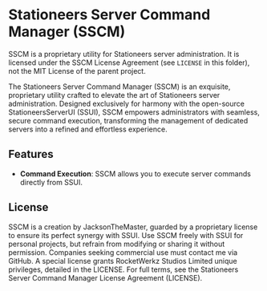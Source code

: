 # Stationeers Server Command Manager (SSCM)

SSCM is a proprietary utility for Stationeers server administration. It is licensed under the SSCM License Agreement (see `LICENSE` in this folder), not the MIT License of the parent project.

The Stationeers Server Command Manager (SSCM) is an exquisite, proprietary utility crafted to elevate the art of Stationeers server administration. Designed exclusively for harmony with the open-source StationeersServerUI (SSUI), SSCM empowers administrators with seamless, secure command execution, transforming the management of dedicated servers into a refined and effortless experience.

## Features

- **Command Execution**: SSCM allows you to execute server commands directly from SSUI.

## License

SSCM is a creation by JacksonTheMaster, guarded by a proprietary license to ensure its perfect synergy with SSUI. Use SSCM freely with SSUI for personal projects, but refrain from modifying or sharing it without permission. Companies seeking commercial use must contact me via GitHub. A special license grants RocketWerkz Studios Limited unique privileges, detailed in the LICENSE. For full terms, see the Stationeers Server Command Manager License Agreement (LICENSE).

